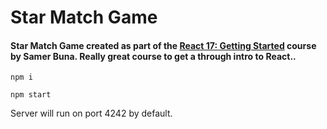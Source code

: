 # Star Match Game

#### Star Match Game created as part of the [React 17: Getting Started](https://app.pluralsight.com/profile/author/samer-buna) course by Samer Buna. Really great course to get a through intro to React..

```
npm i
```

```
npm start
```

Server will run on port 4242 by default.
